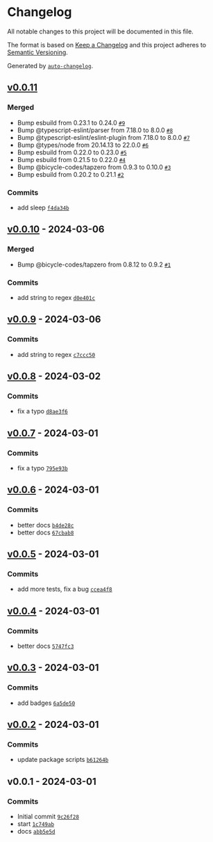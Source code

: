# Changelog

All notable changes to this project will be documented in this file.

The format is based on [Keep a Changelog](https://keepachangelog.com/en/1.0.0/)
and this project adheres to [Semantic Versioning](https://semver.org/spec/v2.0.0.html).

Generated by [`auto-changelog`](https://github.com/CookPete/auto-changelog).

## [v0.0.11](https://github.com/bicycle-codes/util/compare/v0.0.10...v0.0.11)

### Merged

- Bump esbuild from 0.23.1 to 0.24.0 [`#9`](https://github.com/bicycle-codes/util/pull/9)
- Bump @typescript-eslint/parser from 7.18.0 to 8.0.0 [`#8`](https://github.com/bicycle-codes/util/pull/8)
- Bump @typescript-eslint/eslint-plugin from 7.18.0 to 8.0.0 [`#7`](https://github.com/bicycle-codes/util/pull/7)
- Bump @types/node from 20.14.13 to 22.0.0 [`#6`](https://github.com/bicycle-codes/util/pull/6)
- Bump esbuild from 0.22.0 to 0.23.0 [`#5`](https://github.com/bicycle-codes/util/pull/5)
- Bump esbuild from 0.21.5 to 0.22.0 [`#4`](https://github.com/bicycle-codes/util/pull/4)
- Bump @bicycle-codes/tapzero from 0.9.3 to 0.10.0 [`#3`](https://github.com/bicycle-codes/util/pull/3)
- Bump esbuild from 0.20.2 to 0.21.1 [`#2`](https://github.com/bicycle-codes/util/pull/2)

### Commits

- add sleep [`f4da34b`](https://github.com/bicycle-codes/util/commit/f4da34b46833b2c39ecc28fb94e606184726fae5)

## [v0.0.10](https://github.com/bicycle-codes/util/compare/v0.0.9...v0.0.10) - 2024-03-06

### Merged

- Bump @bicycle-codes/tapzero from 0.8.12 to 0.9.2 [`#1`](https://github.com/bicycle-codes/util/pull/1)

### Commits

- add string to regex [`d0e401c`](https://github.com/bicycle-codes/util/commit/d0e401cb2252e0a241fdd100fc5c5452df6b0e4d)

## [v0.0.9](https://github.com/bicycle-codes/util/compare/v0.0.8...v0.0.9) - 2024-03-06

### Commits

- add string to regex [`c7ccc50`](https://github.com/bicycle-codes/util/commit/c7ccc50d3df4b5328c7f41fee0c806f7c1b7e245)

## [v0.0.8](https://github.com/bicycle-codes/util/compare/v0.0.7...v0.0.8) - 2024-03-02

### Commits

- fix  a typo [`d8ae3f6`](https://github.com/bicycle-codes/util/commit/d8ae3f69be09448daaab7339e7b7e1490eef9298)

## [v0.0.7](https://github.com/bicycle-codes/util/compare/v0.0.6...v0.0.7) - 2024-03-01

### Commits

- fix a typo [`795e93b`](https://github.com/bicycle-codes/util/commit/795e93b2bfbdc4fcfa960d530cdb4f1c89df7c74)

## [v0.0.6](https://github.com/bicycle-codes/util/compare/v0.0.5...v0.0.6) - 2024-03-01

### Commits

- better docs [`b4de28c`](https://github.com/bicycle-codes/util/commit/b4de28c905069fb03ad9dc86734bb6deeaeb203d)
- better docs [`67cbab8`](https://github.com/bicycle-codes/util/commit/67cbab854bac9adfafb811897dd024d8f457adac)

## [v0.0.5](https://github.com/bicycle-codes/util/compare/v0.0.4...v0.0.5) - 2024-03-01

### Commits

- add more tests, fix a bug [`ccea4f8`](https://github.com/bicycle-codes/util/commit/ccea4f85df5170b9566b36c7c91000424136e764)

## [v0.0.4](https://github.com/bicycle-codes/util/compare/v0.0.3...v0.0.4) - 2024-03-01

### Commits

- better docs [`5747fc3`](https://github.com/bicycle-codes/util/commit/5747fc37f9522042a7c6dc0143dc3071011e991e)

## [v0.0.3](https://github.com/bicycle-codes/util/compare/v0.0.2...v0.0.3) - 2024-03-01

### Commits

- add badges [`6a5de50`](https://github.com/bicycle-codes/util/commit/6a5de50ee1918264d9cea5f6223b074e3d866ddf)

## [v0.0.2](https://github.com/bicycle-codes/util/compare/v0.0.1...v0.0.2) - 2024-03-01

### Commits

- update package scripts [`b61264b`](https://github.com/bicycle-codes/util/commit/b61264be932d390cd67d89f8fc69a958bfbf289b)

## v0.0.1 - 2024-03-01

### Commits

- Initial commit [`9c26f28`](https://github.com/bicycle-codes/util/commit/9c26f28f3fd881877ae32d96f8e81409a085c493)
- start [`1c749ab`](https://github.com/bicycle-codes/util/commit/1c749ab096ae960f38c9683976e3845a62ba0ff9)
- docs [`abb5e5d`](https://github.com/bicycle-codes/util/commit/abb5e5d163e264c20815e498dbb4b4a6494adae6)
